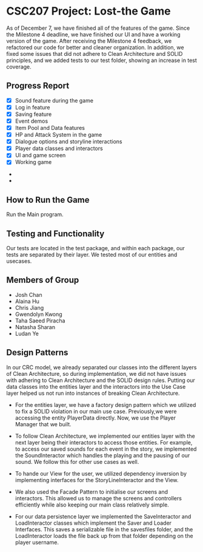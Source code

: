 # CSC207 Project: Lost-the Game

As of December 7, we have finished all of the features of the game. Since the Milestone 4 deadline, we have finished 
our UI and have a working version of the game. After receiving the Milestone 4 feedback, we refactored our code 
for better and cleaner organization. In addition, we fixed some issues that did not adhere to Clean Architecture 
and SOLID principles, and we added tests to our test folder, showing an increase in test coverage. 

## Progress Report
- [X] Sound feature during the game
- [X] Log in feature
- [X] Saving feature
- [X] Event demos
- [X] Item Pool and Data features
- [X] HP and Attack System in the game
- [X] Dialogue options and storyline interactions
- [X] Player data classes and interactors
- [X] UI and game screen
- [X] Working game
- 
- 
## How to Run the Game
Run the Main program.
 
## Testing and Functionality

Our tests are located in the test package, and within each package, our tests are separated by their layer. We tested
most of our entities and usecases. 


## Members of Group
- Josh Chan
- Alaina Hu
- Chris Jiang
- Gwendolyn Kwong
- Taha Saeed Piracha
- Natasha Sharan
- Ludan Ye

## Design Patterns

In our CRC model, we already separated our classes into the different layers of Clean Architecture, so during
implementation, we did not have issues with adhering to Clean Architecture and the SOLID design rules. Putting our data 
classes into the entities layer and the interactors into the Use Case layer helped us not run into instances of breaking
Clean Architecture.  

- For the entities layer, we have a factory design pattern which we utilized to fix a SOLID violation in our main use
  case. Previously,we were accessing the entity PlayerData directly. Now, we use the Player Manager that we built.

- To follow Clean Architecture, we implemented our entities layer with the next layer being their interactors to access
  those entities. For example, to access our saved sounds for each event in the story, we implemented the SoundInteractor
  which handles the playing and the pausing of our sound. We follow this for other use cases as well.

- To hande our View for the user, we utilized dependency inversion by implementing interfaces for the 
  StoryLineInteractor and the View. 

- We also used the Facade Pattern to initialise our screens and interactors. This allowed us to manage the screens and 
  controllers efficiently while also keeping our main class relatively simple.

- For our data persistence layer we implemented the SaveInteractor and LoadInteractor classes which implement the 
  Saver and Loader Interfaces. This saves a serializable file in the savesfiles folder, and the LoadInteractor loads 
  the file back up from that folder depending on the player username.

